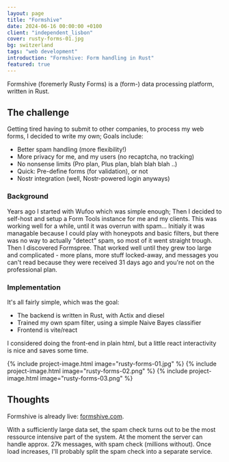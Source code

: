 ```yaml
---
layout: page
title: "Formshive"
date: 2024-06-16 00:00:00 +0100
client: "independent_lisbon"
cover: rusty-forms-01.jpg
bg: switzerland
tags: "web development"
introduction: "Formshive: Form handling in Rust"
featured: true
---
```


Formshive (foremerly Rusty Forms) is a (form-) data processing platform, written in Rust.

## The challenge

Getting tired having to submit to other companies, to process my web forms, I decided to write my own; Goals include:

- Better spam handling (more flexibility!)
- More privacy for me, and my users (no recaptcha, no tracking)
- No nonsense limits (Pro plan, Plus plan, blah blah blah ..)
- Quick: Pre-define forms (for validation), or not
- Nostr integration (well, Nostr-powered login anyways)

### Background

Years ago I started with Wufoo which was simple enough; Then I decided to self-host and setup a Form Tools instance for me and my clients. This was working well for a while, until it was overrun with spam... Initialy it was managable because I could play with honeypots and basic filters, but there was no way to actually "detect" spam, so most of it went straight trough.
Then I discovered Formspree. That worked well until they grew too large and complicated - more plans, more stuff locked-away, and messages you can't read because they were received 31 days ago and you're not on the professional plan.

### Implementation

It's all fairly simple, which was the goal:

- The backend is written in Rust, with Actix and diesel
- Trained my own spam filter, using a simple Naive Bayes classifier
- Frontend is vite/react

I considered doing the front-end in plain html, but a little react interactivity is nice and saves some time.

{% include project-image.html image="rusty-forms-01.jpg" %}
{% include project-image.html image="rusty-forms-02.png" %}
{% include project-image.html image="rusty-forms-03.png" %}

## Thoughts

Formshive is already live: [formshive.com](https://formshive.com/).

With a sufficiently large data set, the spam check turns out to be the most ressource intensive part of the system. At the moment the server can handle approx. 27k messages, with spam check (millions without). Once load increases, I'll probably split the spam check into a separate service.